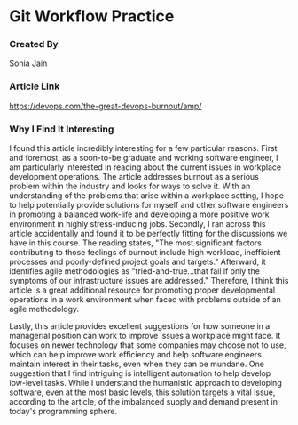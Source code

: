 # Git Workflow Practice

### Created By

Sonia Jain

### Article Link

https://devops.com/the-great-devops-burnout/amp/

### Why I Find It Interesting

I found this article incredibly interesting for a few particular reasons. First and foremost, as a soon-to-be graduate and working software engineer, I am particularly interested in reading about the current issues in workplace development operations. The article addresses burnout as a serious problem within the industry and looks for ways to solve it. With an understanding of the problems that arise within a workplace setting, I hope to help potentially provide solutions for myself and other software engineers in promoting a balanced work-life and developing a more positive work environment in highly stress-inducing jobs. Secondly, I ran across this article accidentally and found it to be perfectly fitting for the discussions we have in this course. The reading states, "The most significant factors contributing to those feelings of burnout include high workload, inefficient processes and poorly-defined project goals and targets." Afterward, it identifies agile methodologies as "tried-and-true...that fail if only the symptoms of our infrastructure issues are addressed." Therefore, I think this article is a great additional resource for promoting proper developmental operations in a work environment when faced with problems outside of an agile methodology.

Lastly, this article provides excellent suggestions for how someone in a managerial position can work to improve issues a workplace might face. It focuses on newer technology that some companies may choose not to use, which can help improve work efficiency and help software engineers maintain interest in their tasks, even when they can be mundane. One suggestion that I find intriguing is intelligent automation to help develop low-level tasks. While I understand the humanistic approach to developing software, even at the most basic levels, this solution targets a vital issue, according to the article, of the imbalanced supply and demand present in today's programming sphere.

